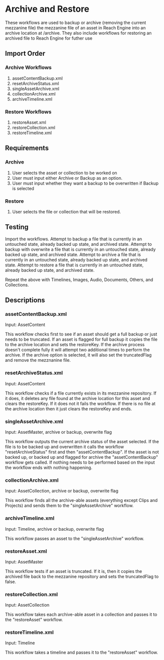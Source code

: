 # Archive and Restore

These workflows are used to backup or archive (removing the current mezzanine file) the mezzanine file of an asset in Reach Engine into an archive location at /archive. They also include workflows for restoring an archived file to Reach Engine for futher use

## Import Order
### Archive Workflows
1. assetContentBackup.xml
2. resetArchiveStatus.xml
3. singleAssetArchive.xml
4. collectionArchive.xml
5. archiveTimeline.xml

### Restore Workflows
1. restoreAsset.xml
2. restoreCollection.xml
3. restoreTimeline.xml

## Requirements

### Archive
1. User selects the asset or collection to be worked on
2. User must input either Archive or Backup as an option.
3. User must input whether they want a backup to be overwritten if Backup is selected

### Restore
1. User selects the file or collection that will be restored.

## Testing
Import the workflows. 
Attempt to backup a file that is currently in an untouched state, already backed up state, and archived state.
Attempt to backup with overwrite a file that is currently in an untouched state, already backed up state, and archived state.
Attempt to archive a file that is currently in an untouched state, already backed up state, and archived state.
Attempt to restore a file that is currently in an untouched state, already backed up state, and archived state.

Repeat the above with Timelines, Images, Audio, Documents, Others, and Collections.

## Descriptions
### assetContentBackup.xml
Input: AssetContent

This workflow checks first to see if an asset should get a full backup or just needs to be truncated. If an asset is flagged for full backup it copies the file to the archive location and sets the restoreKey. If the archive process doesn't complete fully it will attempt two additional times to perform the archive. If the archive option is selected, it will also set the truncatedFlag and remove the mezznanine file.

### resetArchiveStatus.xml
Input: AssetContent

This workflow checks if a file currently exists in its mezzanine repository. If it does, it deletes any file found at the archive location for this asset and clears the restoreKey. If it does not it fails the workflow. If there is no file at the archive location then it just clears the restoreKey and ends.

### singleAssetArchive.xml
Input: AssetMaster, archive or backup, overwrite flag

This workflow outputs the current archive status of the asset selected. If the file is to be backed up and overwritten it calls the workflow "resetArchiveStatus" first and then "assetContentBackup". If the asset is not backed up, or backed up and flagged for archive the "assetContentBackup" workflow gets called. If nothing needs to be performed based on the input the workflow ends with nothing happening.

### collectionArchive.xml
Input: AssetCollection, archive or backup, overwrite flag

This workflow finds all the archive-able assets (everything except Clips and Projects) and sends them to the "singleAssetArchive" workflow.

### archiveTimeline.xml
Input: Timeline, archive or backup, overwrite flag

This workflow passes an asset to the "singleAssetArchive" workflow.

### restoreAsset.xml
Input: AssetMaster

This workflow tests if an asset is truncated. If it is, then it copies the archived file back to the mezzanine repository and sets the truncatedFlag to false.

### restoreCollection.xml
Input: AssetCollection

This workflow takes each archive-able asset in a collection and passes it to the "restoreAsset" workflow.

### restoreTimeline.xml
Input: Timeline

This workflow takes a timeline and passes it to the "restoreAsset" workflow.
